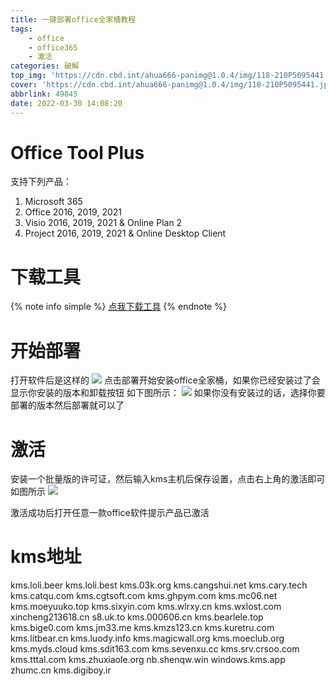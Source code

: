 ```yaml
---
title: 一键部署office全家桶教程
tags: 
    - office
    - office365
    - 激活
categories: 破解
top_img: 'https://cdn.cbd.int/ahua666-panimg@1.0.4/img/118-210P5095441.jpg'
cover: 'https://cdn.cbd.int/ahua666-panimg@1.0.4/img/118-210P5095441.jpg'
abbrlink: 49845
date: 2022-03-30 14:08:20
---
```

# Office Tool Plus
支持下列产品：
1. Microsoft 365
2. Office 2016, 2019, 2021
3. Visio 2016, 2019, 2021 & Online Plan 2
4. Project 2016, 2019, 2021 & Online Desktop Client

# 下载工具
{% note info simple %}
[点我下载工具](https://otp.landian.vip/redirect/download.php?type=runtime&site=yuntu)
{% endnote %}

# 开始部署
打开软件后是这样的
![](https://cdn.cbd.int/ahua666-panimg@1.0.4/img/20220330141501.png)
点击部署开始安装office全家桶，如果你已经安装过了会显示你安装的版本和卸载按钮
如下图所示：
![](https://cdn.cbd.int/ahua666-panimg@1.0.4/img/20220330142639.png)
如果你没有安装过的话，选择你要部署的版本然后部署就可以了

# 激活

安装一个批量版的许可证，然后输入kms主机后保存设置，点击右上角的激活即可
如图所示
![](https://cdn.cbd.int/ahua666-panimg@1.0.4/img/20220330144346.png)

激活成功后打开任意一款office软件提示产品已激活

# kms地址
kms.loli.beer
kms.loli.best
kms.03k.org
kms.cangshui.net
kms.cary.tech
kms.catqu.com
kms.cgtsoft.com
kms.ghpym.com
kms.mc06.net
kms.moeyuuko.top
kms.sixyin.com
kms.wlrxy.cn
kms.wxlost.com
xincheng213618.cn
s8.uk.to
kms.000606.cn
kms.bearlele.top
kms.bige0.com
kms.jm33.me
kms.kmzs123.cn
kms.kuretru.com
kms.litbear.cn
kms.luody.info
kms.magicwall.org
kms.moeclub.org
kms.myds.cloud
kms.sdit163.com
kms.sevenxu.cc
kms.srv.crsoo.com
kms.tttal.com
kms.zhuxiaole.org
nb.shenqw.win
windows.kms.app
zhumc.cn
kms.digiboy.ir
